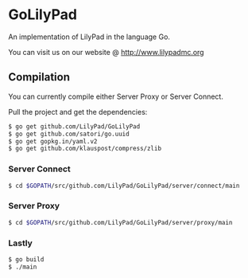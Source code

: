 GoLilyPad
=============

An implementation of LilyPad in the language Go.

You can visit us on our website @ http://www.lilypadmc.org

Compilation
-------------

You can currently compile either Server Proxy or Server Connect.

Pull the project and get the dependencies:
```bash
$ go get github.com/LilyPad/GoLilyPad
$ go get github.com/satori/go.uuid
$ go get gopkg.in/yaml.v2
$ go get github.com/klauspost/compress/zlib
```

### Server Connect ###

```bash
$ cd $GOPATH/src/github.com/LilyPad/GoLilyPad/server/connect/main
```

### Server Proxy ###

```bash
$ cd $GOPATH/src/github.com/LilyPad/GoLilyPad/server/proxy/main
```

### Lastly ###

```bash
$ go build
$ ./main
```
